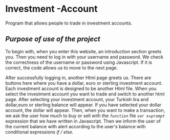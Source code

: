 # Investment -Account
 Program that allows people to trade in investment accounts.
## *Purpose of use of the project*
To begin with, when you enter this website, an introduction section greets you. 
Then you need to log in with your username and password. We check the correctness of the username or password using Javascript.
If it is correct, the code allows us to move to the next page.


After successfully logging in, another Html page greets us. There are buttons here where you have a dollar, euro or sterling investment account. Each investment account is designed to be another Html file. When you select the investment account you want to trade and switch to another html page.  After selecting your investment account, your Turkish lira and dollar,euro or sterling balance will appear. If you have selected your dollar account, the dollar will appear. Then, when you want to make a transaction, we ask the user how much to buy or sell with the *`function`* file *`var x=prompt`* expression that we have written in Javascript. Then we inform the user of the current balance with alert according to the user's balance with conditional expressions *if / else.*
